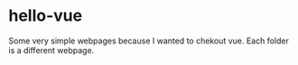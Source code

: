 # hello-vue
Some very simple webpages because I wanted to chekout vue. Each folder is a different webpage. 
